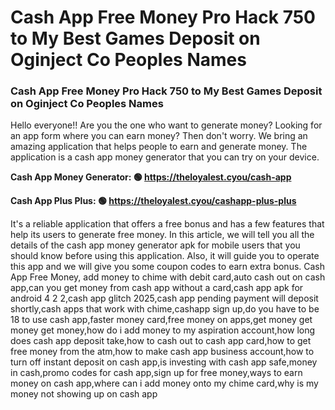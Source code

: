 # Cash App Free Money Pro Hack 750 to My Best Games Deposit on Oginject Co Peoples Names

### Cash App Free Money Pro Hack 750 to My Best Games Deposit on Oginject Co Peoples Names

Hello everyone!! Are you the one who want to generate money? Looking for an app form where you can earn money? Then don't worry. We bring an amazing application that helps people to earn and generate money. The application is a cash app money generator that you can try on your device.

<strong>Cash App Money Generator: 🟢 https://theloyalest.cyou/cash-app</strong>

<strong>Cash App Plus Plus: 🟢 https://theloyalest.cyou/cashapp-plus-plus</strong>

It's a reliable application that offers a free bonus and has a few features that help its users to generate free money. In this article, we will tell you all the details of the cash app money generator apk for mobile users that you should know before using this application. Also, it will guide you to operate this app and we will give you some coupon codes to earn extra bonus. Cash App Free Money, add money to chime with debit card,auto cash out on cash app,can you get money from cash app without a card,cash app apk for android 4 2 2,cash app glitch 2025,cash app pending payment will deposit shortly,cash apps that work with chime,cashapp sign up,do you have to be 18 to use cash app,faster money card,free money on apps,get money get money get money,how do i add money to my aspiration account,how long does cash app deposit take,how to cash out to cash app card,how to get free money from the atm,how to make cash app business account,how to turn off instant deposit on cash app,is investing with cash app safe,money in cash,promo codes for cash app,sign up for free money,ways to earn money on cash app,where can i add money onto my chime card,why is my money not showing up on cash app
